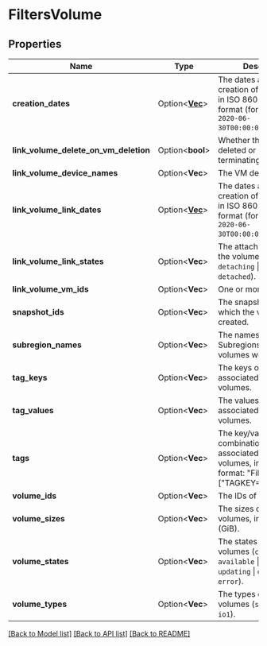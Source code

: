 # FiltersVolume

## Properties

Name | Type | Description | Notes
------------ | ------------- | ------------- | -------------
**creation_dates** | Option<[**Vec<String>**](string.md)> | The dates and times of creation of the volumes, in ISO 8601 date-time format (for example, `2020-06-30T00:00:00.000Z`). | [optional]
**link_volume_delete_on_vm_deletion** | Option<**bool**> | Whether the volumes are deleted or not when terminating the VMs. | [optional]
**link_volume_device_names** | Option<**Vec<String>**> | The VM device names. | [optional]
**link_volume_link_dates** | Option<[**Vec<String>**](string.md)> | The dates and times of creation of the volumes, in ISO 8601 date-time format (for example, `2020-06-30T00:00:00.000Z`). | [optional]
**link_volume_link_states** | Option<**Vec<String>**> | The attachment states of the volumes (`attaching` \\| `detaching` \\| `attached` \\| `detached`). | [optional]
**link_volume_vm_ids** | Option<**Vec<String>**> | One or more IDs of VMs. | [optional]
**snapshot_ids** | Option<**Vec<String>**> | The snapshots from which the volumes were created. | [optional]
**subregion_names** | Option<**Vec<String>**> | The names of the Subregions in which the volumes were created. | [optional]
**tag_keys** | Option<**Vec<String>**> | The keys of the tags associated with the volumes. | [optional]
**tag_values** | Option<**Vec<String>**> | The values of the tags associated with the volumes. | [optional]
**tags** | Option<**Vec<String>**> | The key/value combination of the tags associated with the volumes, in the following format: &quot;Filters&quot;:{&quot;Tags&quot;:[&quot;TAGKEY=TAGVALUE&quot;]}. | [optional]
**volume_ids** | Option<**Vec<String>**> | The IDs of the volumes. | [optional]
**volume_sizes** | Option<**Vec<i32>**> | The sizes of the volumes, in gibibytes (GiB). | [optional]
**volume_states** | Option<**Vec<String>**> | The states of the volumes (`creating` \\| `available` \\| `in-use` \\| `updating` \\| `deleting` \\| `error`). | [optional]
**volume_types** | Option<**Vec<String>**> | The types of the volumes (`standard` \\| `gp2` \\| `io1`). | [optional]

[[Back to Model list]](../README.md#documentation-for-models) [[Back to API list]](../README.md#documentation-for-api-endpoints) [[Back to README]](../README.md)


